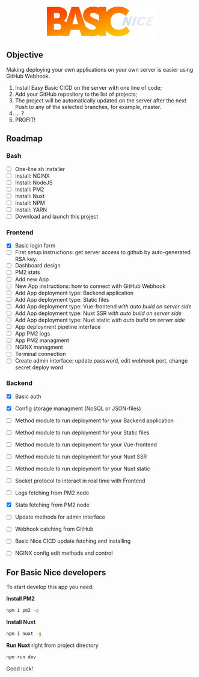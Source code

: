<p align="center">
  <img src="https://github.com/powerdot/Basic-Nice-CICD/raw/main/about/GitHub-Logo@0.5x.jpg">
</p>

## Objective
Making deploying your own applications on your own server is easier using GitHub Webhook.  
1. Install Easy Basic CICD on the server with one line of code;  
2. Add your GitHub repository to the list of projects;  
3. The project will be automatically updated on the server after the next Push to any of the selected branches, for example, master.  
4. ... ?  
5. PROFIT!  

## Roadmap

### Bash
- [ ] One-line sh installer
- [ ] Install: NGINX
- [ ] Install: NodeJS
- [ ] Install: PM2
- [ ] Install: Nuxt
- [ ] Install: NPM
- [ ] Install: YARN
- [ ] Download and launch this project

### Frontend
- [x] Basic login form
- [ ] First setup instructions: get server access to github by auto-generated RSA key.
- [ ] Dashboard design
- [ ] PM2 stats
- [ ] Add new App
- [ ] New App instructions: how to connect with GitHub Webhook
- [ ] Add App deployment type: Backend application
- [ ] Add App deployment type: Static files
- [ ] Add App deployment type: Vue-frontend *with auto build on server side*
- [ ] Add App deployment type: Nuxt SSR *with auto build on server side*
- [ ] Add App deployment type: Nuxt static *with auto build on server side*
- [ ] App deployment pipeline interface
- [ ] App PM2 logs
- [ ] App PM2 managment
- [ ] NGINX managment
- [ ] Terminal connection
- [ ] Create admin interface: update password, edit webhook port, change secret deploy word

### Backend
- [x] Basic auth
- [x] Config storage managment (NoSQL or JSON-files)
- [ ] Method module to run deployment for your Backend application
- [ ] Method module to run deployment for your Static files
- [ ] Method module to run deployment for your Vue-frontend
- [ ] Method module to run deployment for your Nuxt SSR
- [ ] Method module to run deployment for your Nuxt static
- [ ] Socket protocol to interact in real time with Frontend
- [ ] Logs fetching from PM2 node
- [x] Stats fetching from PM2 node
- [ ] Update methods for admin interface
- [ ] Webhook catching from GitHub
- [ ] Basic Nice CICD update fetching and installing
- [ ] NGINX config edit methods and control


## For Basic Nice developers

To start develop this app you need:  
  
**Install PM2**
```bash
npm i pm2 -g
```
  
**Install Nuxt**
```bash
npm i nuxt -g
```  

**Run Nuxt** right from project directory
```bash
npm run dev
```
  
  
Good luck!
